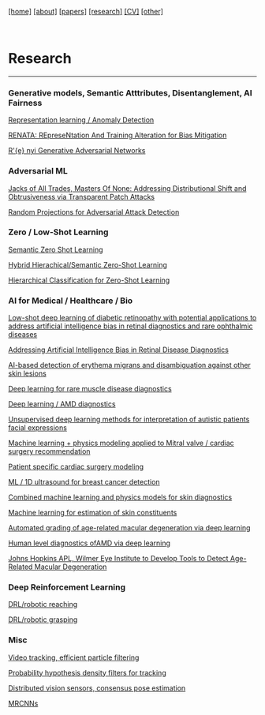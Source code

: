 [[home]](./index.html)
[[about]](./about.html)
[[papers]](./papers.html)
[[research]](./research.html)
[[CV]](./cv.html)
[[other]](./other.html)

&nbsp;&nbsp;&nbsp;&nbsp;

# Research
---

### Generative models, Semantic Atttributes, Disentanglement, AI Fairness

[Representation learning / Anomaly Detection](http://openaccess.thecvf.com/content_CVPR_2019/html/Burlina_Wheres_Wally_Now_Deep_Generative_and_Discriminative_Embeddings_for_Novelty_CVPR_2019_paper.html)

[RENATA: REpreseNtation And Training Alteration for Bias Mitigation](https://arxiv.org/pdf/2012.06387.pdf)

[R\'{e} nyi Generative Adversarial Networks](https://arxiv.org/pdf/2006.02479.pdf)

### Adversarial ML

[Jacks of All Trades, Masters Of None: Addressing Distributional Shift and Obtrusiveness via Transparent Patch Attacks](https://arxiv.org/pdf/2005.00656)

[Random Projections for Adversarial Attack Detection](https://arxiv.org/pdf/2012.06405.pdf)


### Zero / Low-Shot Learning 

[Semantic Zero Shot Learning](http://ieeexplore.ieee.org/document/7424431/)

[Hybrid Hierachical/Semantic Zero-Shot Learning](https://arxiv.org/abs/1712.03151)

[Hierarchical Classification for Zero-Shot Learning](http://ieeexplore.ieee.org/abstract/document/7986834/)



### AI for Medical / Healthcare / Bio

[Low-shot deep learning of diabetic retinopathy with potential applications to address artificial intelligence bias in retinal diagnostics and rare ophthalmic diseases](https://jamanetwork.com/journals/jamaophthalmology/article-abstract/2770184)

[Addressing Artificial Intelligence Bias in Retinal Disease Diagnostics](https://arxiv.org/pdf/2004.13515.pdf)

[AI-based detection of erythema migrans and disambiguation against other skin lesions](https://www.sciencedirect.com/science/article/pii/S0010482520303085)

[Deep learning for rare muscle disease diagnostics](http://journals.plos.org/plosone/article?id=10.1371/journal.pone.0184059)

[Deep learning / AMD diagnostics](http://ieeexplore.ieee.org/abstract/document/7493240/)

[Unsupervised deep learning methods for interpretation of autistic patients facial expressions]()

[Machine learning + physics modeling applied to Mitral valve / cardiac surgery recommendation](https://link.springer.com/chapter/10.1007/978-3-642-13711-2_13#page-1)

[Patient specific cardiac surgery modeling](https://www.ncbi.nlm.nih.gov/pmc/articles/PMC3760036/)

[ML / 1D ultrasound for breast cancer detection]()

[Combined machine learning and physics models for skin diagnostics](http://www.ncbi.nlm.nih.gov/pubmed/25561244)

[Machine learning for estimation of skin constituents](https://www.spiedigitallibrary.org/journals/Journal-of-Biomedical-Optics/volume-18/issue-5/057008/Estimating-physiological-skin-parameters-from-hyperspectral-signatures/10.1117/1.JBO.18.5.057008.short)


[Automated grading of age-related macular degeneration via deep learning](https://jamanetwork.com/journals/jamaophthalmology/fullarticle/2654969?guestAccessKey=8b7d58b3-4316-4721-9de5-5dec5d3bc62d)

[Human level diagnostics ofAMD via deep learning](http://www.sciencedirect.com/science/article/pii/S0010482517300240)

[Johns Hopkins APL, Wilmer Eye Institute to Develop Tools to Detect Age-Related Macular Degeneration](http://www.jhuapl.edu/newscenter/pressreleases/2015/150901.asp)

### Deep Reinforcement Learning

[DRL/robotic reaching](http://openaccess.thecvf.com/content_cvpr_2017_workshops/w5/papers/Katyal_Leveraging_Deep_Reinforcement_CVPR_2017_paper.pdf)

[DRL/robotic grasping](https://www.cs.jhu.edu/~areiter/JHU/Publications_files/2017-nips-drl.pdf)

### Misc
[Video tracking, efficient particle filtering](http://ieeexplore.ieee.org/document/5443441/)

[Probability hypothesis density filters for tracking](http://fusion.isif.org/proceedings/fusion09CD/data/papers/0115.pdf)


[Distributed vision sensors, consensus pose estimation](http://icwww.epfl.ch/~jorstad/Files/Distributed_Consensus_on_Camera_Pose.pdf)


[MRCNNs](http://ieeexplore.ieee.org/abstract/document/7900179/) 
